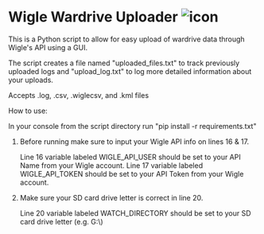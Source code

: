 # Wigle Wardrive Uploader ![icon](https://github.com/user-attachments/assets/7c1f720b-185c-4602-9b19-adf15737724f)

This is a Python script to allow for easy upload of wardrive data through Wigle's API using a GUI.

The script creates a file named "uploaded_files.txt" to track previously uploaded logs and "upload_log.txt" to log more detailed information about your uploads.

Accepts .log, .csv, .wiglecsv, and .kml files

How to use:

In your console from the script directory run "pip install -r requirements.txt"

1. Before running make sure to input your Wigle API info on lines 16 & 17.
   
   Line 16 variable labeled WIGLE_API_USER should be set to your API Name from your Wigle account.
   Line 17 variable labeled WIGLE_API_TOKEN should be set to your API Token from your Wigle account.

2. Make sure your SD card drive letter is correct in line 20.
   
   Line 20 variable labeled WATCH_DIRECTORY should be set to your SD card drive letter (e.g. G:\\)


